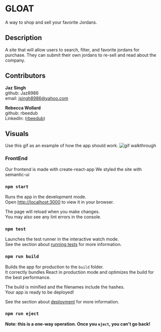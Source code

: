 # GLOAT

A way to shop and sell your favorite Jordans.

## Description

A site that will allow users to search, filter, and favorite jordans for purchase. They can submit their own jordans to re-sell and read about the company. 

## Contributors
**Jaz Singh**
<br />
github: Jaz8986 
<br />
email: jsingh8986@yahoo.com

**Rebecca Wollard**
<br />
github: rbeedub
<br />
LinkedIn:
([rbeedub](https://www.linkedin.com/in/rebecca-wollard/))



## Visuals
Use this gif as an example of how the app should work.
 ![gif walkthrough](https://github.com/rbeedub/GLOAT/blob/main/Untitled%20design%20(1).gif)


### FrontEnd 
Our frontend is made with create-react-app
We styled the site with semantic-ui

### `npm start`

Runs the app in the development mode.\
Open [http://localhost:3000](http://localhost:3000) to view it in your browser.

The page will reload when you make changes.\
You may also see any lint errors in the console.

### `npm test`

Launches the test runner in the interactive watch mode.\
See the section about [running tests](https://facebook.github.io/create-react-app/docs/running-tests) for more information.

### `npm run build`

Builds the app for production to the `build` folder.\
It correctly bundles React in production mode and optimizes the build for the best performance.

The build is minified and the filenames include the hashes.\
Your app is ready to be deployed!

See the section about [deployment](https://facebook.github.io/create-react-app/docs/deployment) for more information.

### `npm run eject`

**Note: this is a one-way operation. Once you `eject`, you can't go back!**

